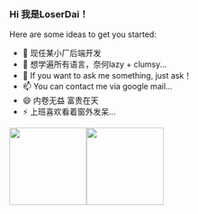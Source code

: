 ### Hi 我是LoserDai！

Here are some ideas to get you started:

- 🔭 现任某小厂后端开发
- 🌱 想学遍所有语言，奈何lazy + clumsy...
- 💬 If you want to ask me something, just ask！
- 📫 You can contact me via google mail...
- 😄 内卷无益 富贵在天
- ⚡ 上班喜欢看着窗外发呆...

<img align="" height="137px" src="https://github-readme-stats.vercel.app/api?username=LoserDai&hide_title=true&hide_border=true&show_icons=true&include_all_commits=true&line_height=21&bg_color=0,EC6C6C,FFD479,FFFC79,73FA79&theme=graywhite&locale=cn" /><img align="" height="137px" src="https://github-readme-stats.vercel.app/api/top-langs/?username=LoserDai&hide_title=true&hide_border=true&layout=compact&bg_color=0,73FA79,73FDFF,D783FF&theme=graywhite&locale=cn" />

